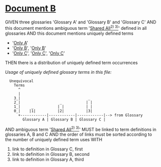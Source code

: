 # [Document B](#document-b)

GIVEN three glossaries 'Glossary A' and 'Glossary B' and 'Glossary C'
AND this document mentions ambiguous term '[Shared All][1][<sup>2)</sup>][2][<sup> 3)</sup>][3]' defined in all glossaries
AND this document mentions uniquely defined terms

*   '[Only A][4]'
*   '[Only B][5]', '[Only B][5]'
*   '[Only C][6]', '[Only C][6]', '[Only C][6]'

THEN there is a distribution of uniquely defined term occurrences

*Usage of uniquely defined glossary terms in this file:*

      Unequivocal
        Terms
          ^
          |
        3_|                               _
        2_|                  _           | |
        1_|     _           | |          | |
        0_|    |1|          |2|          |3|
          +------------|------------|------------|--> from Glossary
            Glossary A | Glossary B | Glossary C |

AND ambiguous term '[Shared All][1][<sup>2)</sup>][2][<sup> 3)</sup>][3]' MUST be linked to term definitions in glossaries A, B and C
AND the order of links must be sorted according to the number of uniquely defined term uses WITH

1.  link to definition in Glossary C, first
2.  link to definition in Glossary B, second
3.  link to definition in Glossary A, third

[1]: ./glossary-c.md#shared-all "defined in glossary C and all others."

[2]: ./glossary-b.md#shared-all "defined in glossary B and all others."

[3]: ./glossary-a.md#shared-all "defined in glossary A and all others."

[4]: ./glossary-a.md#only-a "defined in glossary A, only."

[5]: ./glossary-b.md#only-b "defined in glossary B, only."

[6]: ./glossary-c.md#only-c "defined in Glossary C, only."
